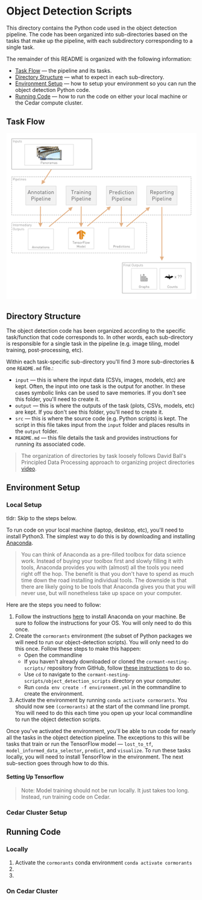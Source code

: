 # Object Detection Scripts
This directory contains the Python code used in the object detection pipeline. 
The code has been organized into sub-directories based on the tasks that make up
the pipeline, with each subdirectory corresponding to a single task.

The remainder of this README is organized with the following information: 
* [Task Flow](#task-flow) &mdash; the pipeline and its tasks.
* [Directory Structure](#directory-structure) &mdash; what to expect in each 
  sub-directory.
* [Environment Setup](#environment-setup) &mdash; how to setup your environment
  so you can run the object detection Python code.
* [Running Code](#running-code) &mdash; how to run the code on either your local
  machine or the Cedar compute cluster.

## Task Flow
![Pipeline Summary](PipelineSummary.png)

## Directory Structure
The object detection code has been organized according to the specific 
task/function that code corresponds to. In other words, each sub-directory is
responsible for a single task in the pipeline (e.g. image tiling, model 
training, post-processing, etc). 

Within each task-specific sub-directory you'll find 3 more sub-directories & one
`README.md` file.: 
* `input` &mdash; this is where the input data (CSVs, images, models, etc) are 
  kept. Often, the input into one task is the output for another. In these cases
  symbolic links can be used to save memories. If you don't see this folder, 
  you'll need to create it. 
* `output` &mdash; this is where the outputs of the task (plots, CSVs, models, 
   etc) are kept. If you don't see this folder, you'll need to create it.
* `src` &mdash; this is where the source code (e.g. Python scripts) is kept. The
  script in this file takes input from the `input` folder and places results in
  the `output` folder.
* `README.md` &mdash; this file details the task and provides instructions for
  running its associated code.

> The organization of directories by task loosely follows David Ball's 
> Principled Data Processing approach to organizing project directories 
> [video](https://www.youtube.com/watch?v=ZSunU9GQdcI).

## Environment Setup
### Local Setup
tldr: Skip to the steps below. 


To run code on your local machine (laptop, desktop, etc), you'll need to install
Python3. The simplest way to do this is by downloading and installing 
[Anaconda](https://www.anaconda.com/). 

> You can think of Anaconda as a pre-filled toolbox for data science work. 
> Instead of buying your toolbox first and slowly filling it with tools, 
> Anaconda provides you with (almost) all the tools you need right off the hop.
> The benefit is that you don't have to spend as much time down the road 
> installing individual tools. The downside is that there are likely going to be
> tools that Anaconda gives you that you will never use, but will nonetheless 
> take up space on your computer.

Here are the steps you need to follow: 
1. Follow the instructions [here](https://docs.anaconda.com/anaconda/install/) 
   to install Anaconda on your machine. Be sure to follow the instructions for
   your OS. You will only need to do this once.
2. Create the `cormorants` environment (the subset of Python packages we will 
   need to run our object-detection scripts). You will only need to do this 
   once. Follow these steps to make this happen: 
   * Open the commandline
   * If you haven't already downloaded or cloned the `cormant-nesting-scripts/` 
     repository from GitHub, follow [these instructions](https://docs.github.com/en/repositories/creating-and-managing-repositories/cloning-a-repository)
     to do so.
   * Use `cd` to navigate to the 
     `cormant-nesting-scripts/object_detection_scripts` directory on your 
     computer.
   * Run `conda env create -f environment.yml` in the commandline to create the
     environment.
3. Activate the environment by running `conda activate cormorants`. You should 
   now see `(cormorants)` at the start of the command line prompt. You will 
   need to do this each time you open up your local commandline to run 
   the object detection scripts.
   
Once you've activated the environment, you'll be able to run code for nearly all
the tasks in the object detection pipeline. The exceptions to this will be tasks
that train or run the TensorFlow model &mdash; `lost_to_tf`, 
`model_informed_data_selector`, `predict`, and `visualize`. To run these tasks 
locally, you will need to install TensorFlow in the environment. The next 
sub-section goes through how to do this.

#### Setting Up Tensorflow
> Note: Model training should not be run locally. It just takes too long. 
> Instead, run training code on Cedar.


### Cedar Cluster Setup

## Running Code
### Locally
1. Activate the `cormorants` conda environment
   `conda activate cormorants`
1. 
1. 
### On Cedar Cluster